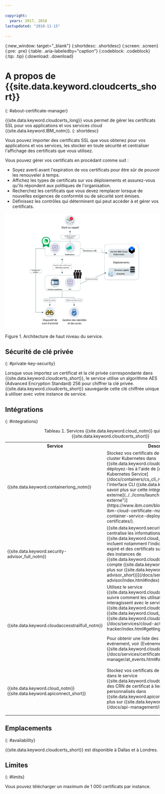 ```yaml
---

copyright:
  years: 2017, 2018
lastupdated: "2018-11-15"

---
```


{:new_window: target="_blank"}
{:shortdesc: .shortdesc}
{:screen: .screen}
{:pre: .pre}
{:table: .aria-labeledby="caption"}
{:codeblock: .codeblock}
{:tip: .tip}
{:download: .download}
# A propos de {{site.data.keyword.cloudcerts_short}}
{: #about-certificate-manager}

{{site.data.keyword.cloudcerts_long}} vous permet de gérer les certificats SSL pour vos applications et vos services cloud {{site.data.keyword.IBM_notm}}.
{: shortdesc}

Vous pouvez importer des certificats SSL que vous obtenez pour vos applications et vos services, les stocker en toute sécurité et centraliser l'affichage des certificats que vous utilisez.

Vous pouvez gérer vos certificats en procédant comme suit :

* Soyez averti avant l'expiration de vos certificats pour être sûr de pouvoir les renouveler à temps.
* Affichez les types de certificats sur vos déploiements et assurez-vous qu'ils répondent aux politiques de l'organisation.
* Recherchez les certificats que vous devez remplacer lorsque de nouvelles exigences de conformité ou de sécurité sont émises.
* Définissez les contrôles qui déterminent qui peut accéder à et gérer vos certificats.

![Diagramme d'architecture de haut niveau du service](images/high-level-architecture.png)
<caption>Figure 1. Architecture de haut niveau du service.</caption>

## Sécurité de clé privée
{: #private-key-security}

Lorsque vous importez un certificat et la clé privée correspondante dans {{site.data.keyword.cloudcerts_short}}, le service utilise un algorithme AES (Advanced Encryption Standard) 256 pour chiffrer la clé privée. {{site.data.keyword.cloudcerts_short}} sauvegarde cette clé chiffrée unique à utiliser avec votre instance de service.

## Intégrations
{: #integrations}

<table>
<caption>Tableau 1. Services {{site.data.keyword.cloud_notm}} qui utilisent {{site.data.keyword.cloudcerts_short}}</caption>
  <tr>
    <th> Service </th>
    <th> Description </th>
  </tr>
  <tr>
    <td>{{site.data.keyword.containerlong_notm}}</td>
    <td>Stockez vos certificats de domaine personnalisé de cluster Kubernetes dans {{site.data.keyword.cloudcerts_short}}, puis déployez-les à l'aide de [commandes du plug-in Kubernetes Service](/docs/containers/cs_cli_reference.html) pour l'interface CLI {{site.data.keyword.cloud_notm}}. [En savoir plus sur cette intégration ![Icône de lien externe](../../icons/launch-glyph.svg "Icône de lien externe")](https://www.ibm.com/blogs/bluemix/2018/01/use-ibm-cloud-certificate-manager-ibm-cloud-container-service-deploy-custom-domain-tls-certificates/).</td>
  </tr>
  <tr>
    <td>{{site.data.keyword.security-advisor_full_notm}}</td>
    <td>{{site.data.keyword.security-advisor_short}} centralise les informations relatives aux services {{site.data.keyword.cloud_notm}}. Ces informations incluent notamment l'indication des certificats ayant expiré et des certificats sur le point d'expirer dans des instances de {{site.data.keyword.cloudcerts_short}} dans votre compte {{site.data.keyword.cloud_notm}}. [En savoir plus sur {{site.data.keyword.security-advisor_short}}](/docs/services/security-advisor/index.html#index).</td>
  </tr>
  <tr>
    <td>{{site.data.keyword.cloudaccesstrailfull_notm}}</td>
    <td>Utilisez le service {{site.data.keyword.cloudaccesstrailfull_notm}} pour suivre comment les utilisateurs et les applications interagissent avec le service {{site.data.keyword.cloudcerts_long_notm}} dans {{site.data.keyword.cloud_notm}}. [En savoir plus sur {{site.data.keyword.cloudaccesstrailshort}}](/docs/services/cloud-activity-tracker/index.html#getting-started-with-cla).
    <p>Pour obtenir une liste des actions qui génère un événement, voir [Evénements {{site.data.keyword.cloudaccesstrailshort}}](/docs/services/certificate-manager/at_events.html#at_events).</p></td>
  </tr>
  <tr>
    <td>{{site.data.keyword.cloud_notm}} {{site.data.keyword.apiconnect_short}}</td>
    <td>Stockez vos certificats de domaine personnalisé dans le service {{site.data.keyword.cloudcerts_short}}, puis utilisez des CRN de certificat à lier à des domaines personnalisés dans {{site.data.keyword.apiconnect_short}}. [En savoir plus sur {{site.data.keyword.apiconnect_short}}](/docs/api-management/index.html#index).</p></td>
  </tr>
</table>

## Emplacements
{: #availability}

{{site.data.keyword.cloudcerts_short}} est disponible à Dallas et à Londres. 



## Limites
{: #limits}

Vous pouvez télécharger un maximum de 1 000 certificats par instance.

